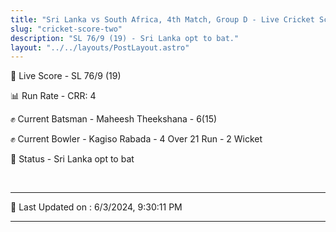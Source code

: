 ```yaml
---
title: "Sri Lanka vs South Africa, 4th Match, Group D - Live Cricket Score"
slug: "cricket-score-two"
description: "SL 76/9 (19) - Sri Lanka opt to bat."
layout: "../../layouts/PostLayout.astro"
---
```


🔴 Live Score - SL 76/9 (19)  

📊 Run Rate - CRR: 4  

✊ Current Batsman - Maheesh Theekshana - 6(15)  

✊ Current Bowler - Kagiso Rabada - 4 Over 21 Run - 2 Wicket  

📑 Status - Sri Lanka opt to bat

<br />

***

📝 Last Updated on : 6/3/2024, 9:30:11 PM

***

